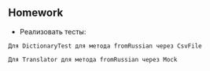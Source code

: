 ## Homework

* Реализовать тесты:

```
Для DictionaryTest для метода fromRussian через СsvFile

Для Translator для метода fromRussian через Mock
```